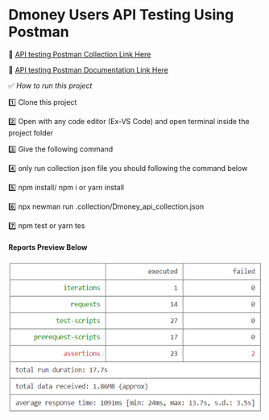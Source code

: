 # Dmoney Users API Testing Using Postman


:link: [API testing Postman Collection Link Here](https://www.getpostman.com/collections/f5f37ae4c1ed78b0b710)

:link: [API testing Postman Documentation Link Here](https://documenter.getpostman.com/view/15963227/2s83zdxSAp)

:white_check_mark: *How to run this project*

:one: Clone this project

:two: Open with any code editor (Ex-VS Code) and open terminal inside the project folder

:three: Give the following command

:four: only run collection json file you should following the command below

:five: npm install/ npm i or yarn install

:six: npx newman run .collection/Dmoney_api_collection.json

:seven: npm test or yarn tes
#### **Reports Preview Below**
<img width="600" alt="report" src="https://github.com/Tonmoy61/Dmoney-Users-API-Testing-Using-Postman/blob/main/collection/report.png">
